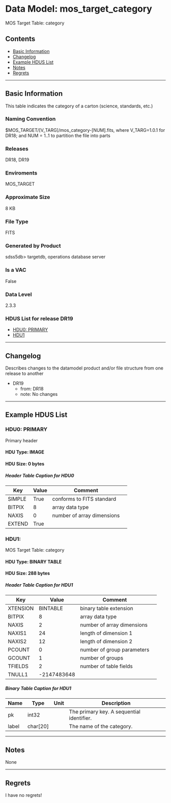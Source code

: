 # Data Model: mos_target_category


MOS Target Table: category


## Contents
- [Basic Information](#basic-information)
- [Changelog](#changelog)
- [Example HDUS List](#example-hdus-list)
- [Notes](#notes)
- [Regrets](#regrets)
---

## Basic Information
This table indicates the category of a carton (science, standards, etc.)

### Naming Convention
$MOS_TARGET/[V_TARG]/mos_category-[NUM].fits, where V_TARG=1.0.1 for DR18; and NUM = 1..1 to partition the file into parts

### Releases
DR18, DR19

### Enviroments
MOS_TARGET

### Approximate Size
8 KB

### File Type
FITS

### Generated by Product
sdss5db> targetdb, operations database server

### Is a VAC
False

### Data Level
2.3.3

### HDUS List for release DR19
  - [HDU0: PRIMARY](#hdu0-primary)
  - [HDU1](#hdu1)

---

## Changelog
Describes changes to the datamodel product and/or file structure from one release to another
 - DR19
   - from: DR18
   - note: No changes

---
## Example HDUS List

### HDU0: PRIMARY
Primary header

#### HDU Type: IMAGE
#### HDU Size:  0 bytes

##### Header Table Caption for HDU0
Key | Value | Comment | |
| --- | --- | --- | --- |
| SIMPLE | True | conforms to FITS standard |
| BITPIX | 8 | array data type |
| NAXIS | 0 | number of array dimensions |
| EXTEND | True |  |



### HDU1: 
MOS Target Table: category

#### HDU Type: BINARY TABLE
#### HDU Size:  288 bytes

##### Header Table Caption for HDU1
Key | Value | Comment | |
| --- | --- | --- | --- |
| XTENSION | BINTABLE | binary table extension |
| BITPIX | 8 | array data type |
| NAXIS | 2 | number of array dimensions |
| NAXIS1 | 24 | length of dimension 1 |
| NAXIS2 | 12 | length of dimension 2 |
| PCOUNT | 0 | number of group parameters |
| GCOUNT | 1 | number of groups |
| TFIELDS | 2 | number of table fields |
| TNULL1 | -2147483648 |  |

##### Binary Table Caption for HDU1
Name | Type | Unit | Description |
| --- | --- | --- | --- |
 | pk | int32 |  | The primary key. A sequential identifier. |
 | label | char[20] |  | The name of the category. |



---
## Notes
None

---
## Regrets
I have no regrets!